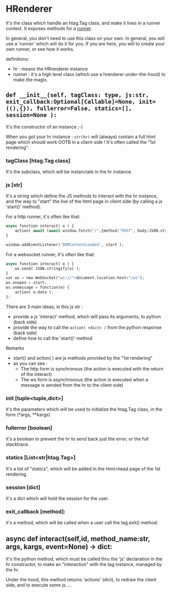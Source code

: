 # HRenderer

It's the class which handle an htag.Tag class, and make it lives in a runner context. It exposes methods for a [runner](runners.md).

In general, you don't need to use this class on your own. In general, you will use a 'runner' which will do it for you. If you are
here, you will to create your own runner, or see how it works.

definitions:

 * hr : means the HRrenderer instance
 * runner : it's a high level class (which use a hrenderer under-the-hood) to make the magix.


## `def __init__(self, tagClass: type, js:str, exit_callback:Optional[Callable]=None, init= ((),{}), fullerror=False, statics=[], session=None ):`

It's the constructor of an instance ;-)

When you got your hr instance : `str(hr)` will (always) contain a full html page which should work OOTB in a client-side ! It's often
called the "1st rendering".

### tagClass [htag.Tag class] 
It's the subclass, which will be instanciate in the hr instance. 

### js [str]
It's a string which define the JS methods to interact with the hr instance, and the way to "start" the live
of the html page in client side (by calling a js 'start()' method).

For a http runner, it's often like that:
```python
async function interact( o ) {
    action( await (await window.fetch("/",{method:"POST", body:JSON.stringify(o)})).text() )
}

window.addEventListener('DOMContentLoaded', start );
```

For a websocket runner, it's often like that:

```python
async function interact( o ) {
    ws.send( JSON.stringify(o) );
}
var ws = new WebSocket("ws://"+document.location.host+"/ws");
ws.onopen = start;
ws.onmessage = function(e) {
    action( e.data );
};
```

There are 3 main ideas, in this js str :

 * provide a js 'interact' method, which will pass its arguments, to python (back side)
 * provide the way to call the `action( <dict> )` from the python response (back side)
 * define how to call the 'start()' method

Remarks
 - start() and action( <dict> ) are js methods provided by the "1st rendering"
 - as you can see :
     - The http form is synchronous (the action is executed with the return of the interact)
     - The ws form is asynchronous (the action is executed when a message is sended from the hr to the client side)


### init [tuple<tuple,dict>]
it's the parameters which will be used to initialize the htag.Tag class, in the form (*args, **kargs)

### fullerror [boolean]
it's a boolean to prevent the hr to send back just the error, or the full stacktrace. 

### statics [List<str|htag.Tag>]
It's a list of "statics", which will be added in the html>head page of the 1st rendering.

### session [dict]
It's a dict which will hold the session for the user.

### exit_callback [method]: 
it's a method, which will be called when a user call the tag.exit() method.



## async def interact(self,id, method_name:str, args, kargs, event=None) -> dict:

It's the python method, which must be called thru the 'js' declaration in the hr constructor, to make an "interaction"
with the tag instance, managed by the hr.

Under the hood, this method returns 'actions' (dict), to redraw the client side, and to execute some js.
...


